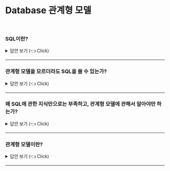 # Database 관계형 모델 

<br>

### SQL이란?

<details>
   <summary> 답안 보기 (👈 Click)</summary>
<br />
[참고: 관계형 데이터베이스 실전 입문] 
  
+ SQL이란 관계형 데이터베이스(이하 RDB)에 질의를 하기 위한 언어입니다. <br> 
  따라서 관계형 모델이 SQL의 기반이 된다는 것은 의심할 수 없는 사실입니다. <br> 

</details>

-----------------------

### 관계형 모델을 모르더라도 SQL을 쓸 수 있는가?

<details>
   <summary> 답안 보기 (👈 Click)</summary>
<br />
[참고: 관계형 데이터베이스 실전 입문] 
  
+ 관계형 모델에 대한 지식이 부족하면 언젠가는 벽에 부딪히는 날이 옵니다. <br> 
  진정으로 능력 있는 DB 엔지니어를 목표로 한다면, 관계형 모델을 필수 과목입니다. <br> 

</details>

-----------------------


### 왜 SQL에 관한 지식만으로는 부족하고, 관계형 모델에 관해서 알아야만 하는가?

<details>
   <summary> 답안 보기 (👈 Click)</summary>
<br />
[참고: 관계형 데이터베이스 실전 입문] 
  
+ SQL은 관계형 모델을 기반으로 한 질의 언어지만, 관계형 모델을 충실하게 재현하지는 않습니다. <br> 
  SQL은 매우 유연성이 높게 설계된 언어이므로, 관계형 모델에 맞게 사용할 수도 있고, <br> 
  반대로 전혀 다르게 사용할 수도 있습니다. <br> 
  
  후자의 경우라면 사용할 때 주의해야 하지만, <br> 
  관계형 모델을 모른다면 관계형 모델에서 벗어나고 있는지조차도 판단할 수 없습니다. <br> 
  
  RDB에 관해 대부분이 잘못 생각하고 있는 것 중의 하나는 DB를 단순한 데이터의 그릇이라고 생각하는 것입니다. <br> 
  인덱스만 잘 타면 빠르게 액세스 할 수 있으므로, 데이터베이스 설계(이하 DB 설계), <br> 
  즉, 개별 테이블 설계와 DB의 전체적인 통합성은 어떻게 되든 상관 없다고 생각합니다. <br> 
  
  물론 그런 일은 불가능합니다. 관계형 모델을 모르면 자신도 모르는 사이에 매우 비효율적인 쿼리를 사용하게 될 것입니다. <br> 
  RDB를 관계형 모델에 맞지 않게 사용한다는 것은 오프로드를 포뮬러카로 달리는 것과 같습니다. <br> 
  어떠한 도구라도 잘못 사용하면 본래의 성능을 발휘할 수 없는 것은 두말하면 잔소리입니다. <br> 
  
  SQL을 잘못 사용하면 단순히 성능을 발휘할 수 없을 뿐만 아니라, SQL문이 복잡하고 이상해집니다. <br> 
  SQL은 관계형 모델을 기반으로 설계돼 있으므로, 관계형 모델에 따른 연산이 가장 적합합니다. <br> 
  복잡하고 이상한 SQL문은 가독성도 나쁘고, 버그의 원인이 될 것입니다. <br> 
  DB 응용 프로그램을 유지보수할 때도 관계형 모델엘 관해서 이해하는 것이 중요합니다.  

</details>

-----------------------


### 관계형 모델이란?

<details>
   <summary> 답안 보기 (👈 Click)</summary>
<br />
[참고: 관계형 데이터베이스 실전 입문] 
  
+ 관계형 모델은 실제 세계의 데이터를 '관계'라는 개념을 사용해 표현한 데이터 모델입니다. <br> 
  데이터 모델이라는 말에 ERD 같은 모델링 툴을 떠올릴지도 모르지만, <br> 
  실은 ERD와 관계형 모델은 아무런 관계가 없습니다. <br> 
  ERD야말로 관계형 모델을 구현하는데 필요한 툴이다 라는 설명을 많이 볼 수 있지만, 이것은 잘못된 생각입니다. <br>
  
  이처럼 데이터 모델이라고 하면 설계를 의미하는 모델링이라고 생각하는 사람들이 많습니다. <br> 
  하지만 관계형 모델이 나타내는 데이터 모델은 설계의 의미가 아니고, <br> 
  데이터를 어떻게 표현할까 라는 개념의 의미입니다. <br> 
  
  OO라는 개념을 사용해 데이터를 표현해 주세요 라고 정하는 것이 데이터 모델이며, <br> 
  관계형 모델은 그 중에 하나라고 할 수 있습니다. <br> 
  
  이러한 관계형 모델을 이해하는데 가장 중욯나 개념이 관계(릴레이션)입니다. <br> 
  

</details>

-----------------------
